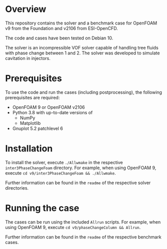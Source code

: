 # Overview

This repository contains the solver and a benchmark case for OpenFOAM v9 from the Foundation and v2106 from ESI-OpenCFD.

The code and cases have been tested on Debian 10.

The solver is an incompressible VOF solver capable of handling tree fluids with phase change between 1 and 2. The solver was developed to simulate cavitation in injectors.

# Prerequisites

To use the code and run the cases (including postprocessing), the following prerequisites are required:
- OpenFOAM 9 or OpenFOAM v2106
- Python 3.8 with up-to-date versions of
	- NumPy
	- Matplotlib
- Gnuplot 5.2 patchlevel 6

# Installation

To install the solver, execute `./Allwmake` in the respective `inter3PhaseChangeFoam` directory. For example, when using OpenFOAM 9, execute `cd v9/inter3PhaseChangeFoam && ./Allwmake`.

Further information can be found in the `readme` of the respective solver directories.

# Running the case

The cases can be run using the included `Allrun` scripts. For example, when using OpenFOAM 9, execute `cd v9/phaseChangeColumn && Allrun`.

Further information can be found in the `readme` of the respective benchmark cases.
